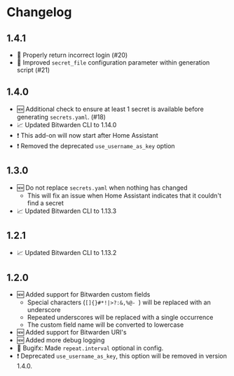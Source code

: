 # Changelog

## 1.4.1

* 🐞 Properly return incorrect login (#20)
* 🐞 Improved `secret_file` configuration parameter within generation script (#21)

## 1.4.0

* 🆕 Additional check to ensure at least 1 secret is available before generating `secrets.yaml`. (#18)
* 📈 Updated Bitwarden CLI to 1.14.0
* ❗ This add-on will now start after Home Assistant
* ❗ Removed the deprecated `use_username_as_key` option

## 1.3.0

* 🆕 Do not replace `secrets.yaml` when nothing has changed
    * This will fix an issue when Home Assistant indicates that it couldn't find a secret
* 📈 Updated Bitwarden CLI to 1.13.3

## 1.2.1

* 📈 Updated Bitwarden CLI to 1.13.2

## 1.2.0

* 🆕 Added support for Bitwarden custom fields
    * Special characters (`[]{}#*!|>?:&,%@- `) will be replaced with an underscore
    * Repeated underscores will be replaced with a single occurrence
    * The custom field name will be converted to lowercase
* 🆕 Added support for Bitwarden URI's
* 🆕 Added more debug logging
* 🐞 Bugifx: Made `repeat.interval` optional in config.
* ❗ Deprecated `use_username_as_key`, this option will be removed in version 1.4.0.
